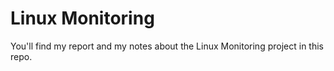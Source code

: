 # Linux Monitoring

You'll find my report and my notes about the Linux Monitoring project in this repo.
